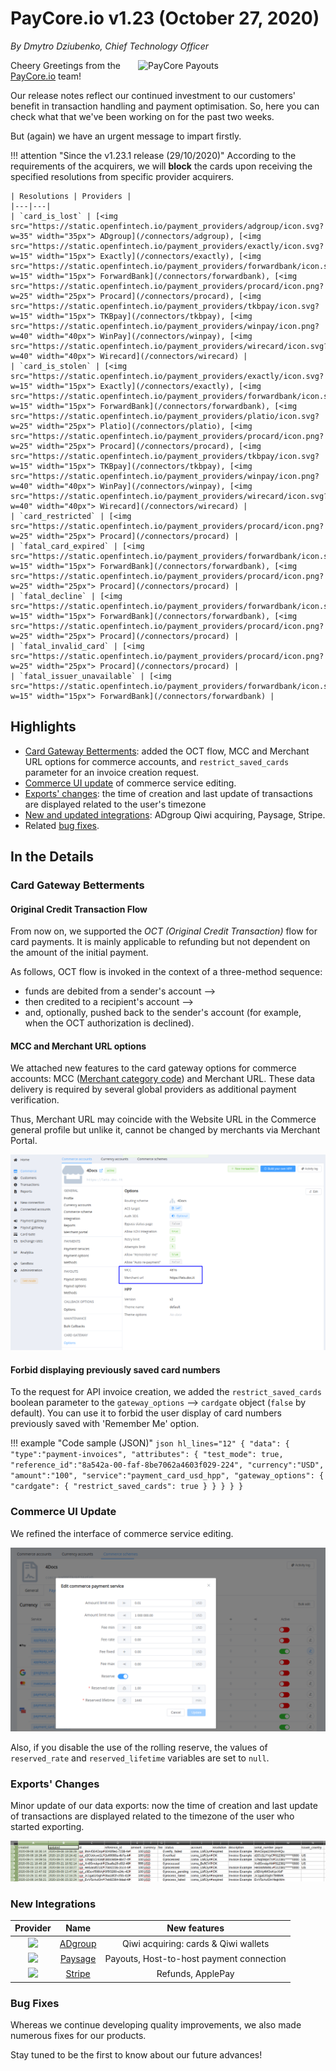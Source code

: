 # **PayCore.io v1.23 (October 27, 2020)**

*By Dmytro Dziubenko, Chief Technology Officer*

<img src="https://paycore.io/wp-content/uploads/2020/10/paycore_illustration_newstyle-08.10-770x400.png" alt="PayCore Payouts" style="width: 300px; float: right; padding-left: 5px;">

Cheery Greetings from the [PayCore.io](https://paycore.io/) team!

Our release notes reflect our continued investment to our customers' benefit in transaction handling and payment optimisation. So, here you can check what that we've been working on for the past two weeks.

But (again) we have an urgent message to impart firstly.

!!! attention "Since the v1.23.1 release (29/10/2020)"
    According to the requirements of the acquirers, we will **block** the cards upon receiving the specified resolutions from specific provider acquirers.

    | Resolutions | Providers |
    |---|---|
    | `card_is_lost` | [<img src="https://static.openfintech.io/payment_providers/adgroup/icon.svg?w=35" width="35px"> ADgroup](/connectors/adgroup), [<img src="https://static.openfintech.io/payment_providers/exactly/icon.svg?w=15" width="15px"> Exactly](/connectors/exactly), [<img src="https://static.openfintech.io/payment_providers/forwardbank/icon.svg?w=15" width="15px"> ForwardBank](/connectors/forwardbank), [<img src="https://static.openfintech.io/payment_providers/procard/icon.png?w=25" width="25px"> Procard](/connectors/procard), [<img src="https://static.openfintech.io/payment_providers/tkbpay/icon.svg?w=15" width="15px"> TKBpay](/connectors/tkbpay), [<img src="https://static.openfintech.io/payment_providers/winpay/icon.png?w=40" width="40px"> WinPay](/connectors/winpay), [<img src="https://static.openfintech.io/payment_providers/wirecard/icon.svg?w=40" width="40px"> Wirecard](/connectors/wirecard) |
    | `card_is_stolen` | [<img src="https://static.openfintech.io/payment_providers/exactly/icon.svg?w=15" width="15px"> Exactly](/connectors/exactly), [<img src="https://static.openfintech.io/payment_providers/forwardbank/icon.svg?w=15" width="15px"> ForwardBank](/connectors/forwardbank), [<img src="https://static.openfintech.io/payment_providers/platio/icon.svg?w=25" width="25px"> Platio](/connectors/platio), [<img src="https://static.openfintech.io/payment_providers/procard/icon.png?w=25" width="25px"> Procard](/connectors/procard), [<img src="https://static.openfintech.io/payment_providers/tkbpay/icon.svg?w=15" width="15px"> TKBpay](/connectors/tkbpay), [<img src="https://static.openfintech.io/payment_providers/winpay/icon.png?w=40" width="40px"> WinPay](/connectors/winpay), [<img src="https://static.openfintech.io/payment_providers/wirecard/icon.svg?w=40" width="40px"> Wirecard](/connectors/wirecard) |
    | `card_restricted` | [<img src="https://static.openfintech.io/payment_providers/procard/icon.png?w=25" width="25px"> Procard](/connectors/procard) |
    | `fatal_card_expired` | [<img src="https://static.openfintech.io/payment_providers/forwardbank/icon.svg?w=15" width="15px"> ForwardBank](/connectors/forwardbank), [<img src="https://static.openfintech.io/payment_providers/procard/icon.png?w=25" width="25px"> Procard](/connectors/procard) |
    | `fatal_decline` | [<img src="https://static.openfintech.io/payment_providers/forwardbank/icon.svg?w=15" width="15px"> ForwardBank](/connectors/forwardbank), [<img src="https://static.openfintech.io/payment_providers/procard/icon.png?w=25" width="25px"> Procard](/connectors/procard) |
    | `fatal_invalid_card` | [<img src="https://static.openfintech.io/payment_providers/procard/icon.png?w=25" width="25px"> Procard](/connectors/procard) |
    | `fatal_issuer_unavailable` | [<img src="https://static.openfintech.io/payment_providers/forwardbank/icon.svg?w=15" width="15px"> ForwardBank](/connectors/forwardbank) |

## Highlights

* [Card Gateway Betterments](#card-gateway-betterments): added the OCT flow, MCC and Merchant URL options for commerce accounts, and `restrict_saved_cards` parameter for an invoice creation request.
* [Commerce UI update](#commerce-ui-update) of commerce service editing.
* [Exports' changes](#exports-changes): the time of creation and last update of transactions are displayed related to the user's timezone
* [New and updated integrations](#new-integrations): ADgroup Qiwi acquiring, Paysage, Stripe.
* Related [bug fixes](#bug-fixes).

## In the Details

### Card Gateway Betterments

#### Original Credit Transaction Flow

From now on, we supported the *OCT (Original Credit Transaction)* flow for card payments. It is mainly applicable to refunding but not dependent on the amount of the initial payment.

As follows, OCT flow is invoked in the context of a three-method sequence:

* funds are debited from a sender's account -->
* then credited to a recipient's account -->
* and, optionally, pushed back to the sender's account (for example, when the OCT authorization is declined).

#### MCC and Merchant URL options

We attached new features to the card gateway options for commerce accounts: MCC ([Merchant category code](/getting-started/glossary/#merchant-category-code-mcc)) and Merchant URL. These data delivery is required by several global providers as additional payment verification.

Thus, Merchant URL may coincide with the Website URL in the Commerce general profile but unlike it, cannot be changed by merchants via Merchant Portal.

![MCC and Merchant URL](images/v1.23/mcc-merchant-url.png)

#### Forbid displaying previously saved card numbers

To the request for API invoice creation, we added the `restrict_saved_cards` boolean parameter to the `gateway_options` --> `cardgate` object (`false` by default). You can use it to forbid the user display of card numbers previously saved with 'Remember Me' option.

!!! example "Code sample (JSON)"
        ```json hl_lines="12"
        {
            "data": {
                "type":"payment-invoices",
                "attributes": {
                    "test_mode": true,
                    "reference_id":"8a542a-00-faf-8be7062a4603f029-224",
                    "currency":"USD",
                    "amount":"100",
                    "service":"payment_card_usd_hpp",
                    "gateway_options": {
                        "cardgate": {
                            "restrict_saved_cards": true
                        }
                    }
                }
            }
        }
        ```

### Commerce UI Update

We refined the interface of commerce service editing.

![Edit commerce payment service](images/v1.23/edit-commerce-service.png)

Also, if you disable the use of the rolling reserve, the values of `reserved_rate` and `reserved_lifetime` variables are set to `null`.

### Exports' Changes

Minor update of our data exports: now the time of creation and last update of transactions are displayed related to the timezone of the user who started exporting.

![Exports](images/v1.23/exports.png)

### New Integrations

| Provider | Name  | New features |
|:-:|:-:|:-:|
| <img src="https://static.openfintech.io/payment_providers/adgroup/logo.svg?w=70" width="70px">      | [ADgroup](/connectors/adgroup/)  | Qiwi acquiring: cards & Qiwi wallets |
| <img src="https://static.openfintech.io/payment_providers/paysage/logo.png?w=70" width="70px">  | [Paysage](/connectors/paysage/) | Payouts, Host-to-host payment connection |
| <img src="https://static.openfintech.io/payment_providers/stripe/logo.svg?w=60" width="60px"> | [Stripe](/connectors/stripe/) | Refunds, ApplePay |

### Bug Fixes

Whereas we continue developing quality improvements, we also made numerous fixes for our products.

Stay tuned to be the first to know about our future advances!
